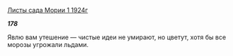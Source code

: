 [Листы сада Мории 1 1924г](https://127.0.0.1:4002/agni/1924)

___178___

Явлю вам утешение — чистые идеи не умирают, но цветут, хотя бы все морозы угрожали льдами.   

